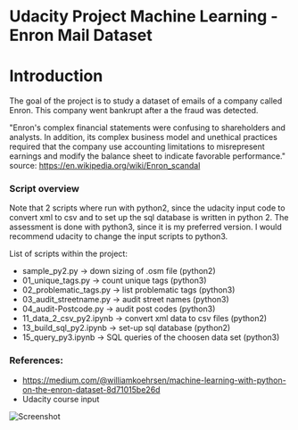 # Udacity Project Machine Learning - Enron Mail Dataset

# Introduction
The goal of the project is to study a dataset of emails of a company called Enron. This company went bankrupt after a the fraud was detected.

"Enron's complex financial statements were confusing to shareholders and analysts. In addition, its complex business model and unethical practices required that the company use accounting limitations to misrepresent earnings and modify the balance sheet to indicate favorable performance." source: https://en.wikipedia.org/wiki/Enron_scandal

### Script overview

Note that 2 scripts where run with python2, since the udacity input code to convert xml to csv and to set up the sql database is written in python 2. The assessment is done with python3, since it is my preferred version. I would recommend udacity to change the input scripts to python3.

List of scripts within the project:
- sample_py2.py -> down sizing of .osm file (python2)
- 01_unique_tags.py -> count unique tags (python3)
- 02_problematic_tags.py -> list problematic tags (python3)
- 03_audit_streetname.py -> audit street names (python3)
- 04_audit-Postcode.py -> audit post codes (python3)
- 11_data_2_csv_py2.ipynb -> convert xml data to csv files (python2)
- 13_build_sql_py2.ipynb -> set-up sql database (python2)
- 15_query_py3.ipynb -> SQL queries of the choosen data set (python3)

### References:
- https://medium.com/@williamkoehrsen/machine-learning-with-python-on-the-enron-dataset-8d71015be26d
- Udacity course input

![Screenshot](pics/osm_area.png)
